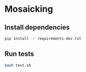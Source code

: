 # Mosaicking

## Install dependencies

```bash
pip install -r requirements-dev.txt
```

## Run tests

```bash
bash test.sh
```

